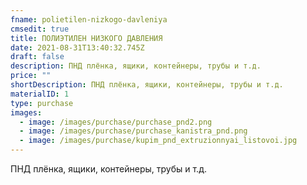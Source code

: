 ```yaml
---
fname: polietilen-nizkogo-davleniya
cmsedit: true
title: ПОЛИЭТИЛЕН НИЗКОГО ДАВЛЕНИЯ
date: 2021-08-31T13:40:32.745Z
draft: false
description: ПНД плёнка, ящики, контейнеры, трубы и т.д.
price: ""
shortDescription: ПНД плёнка, ящики, контейнеры, трубы и т.д.
materialID: 1
type: purchase
images:
  - image: /images/purchase/purchase_pnd2.png
  - image: /images/purchase/purchase_kanistra_pnd.png
  - image: /images/purchase/kupim_pnd_extruzionnyai_listovoi.jpg
---
```

ПНД плёнка, ящики, контейнеры, трубы и т.д.